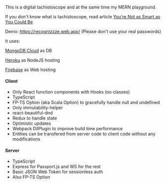 This is a digital tachistoscope and at the same time my MERN playground.

If you don't know what is tachistoscope, read article [You're Not as Smart as You Could Be](http://www.panshin.com/critics/Renshaw/notassmart/notassmart1.html)

Demo: https://recognizzze.web.app/ (Please don't use your real passwords)

It uses:

[MongoDB Cloud](https://www.mongodb.com/cloud) as DB

[Heroku](https://www.heroku.com/) as NodeJS hosting

[Firebase](https://firebase.google.com) as Web hosting

#### Client
* Only React function components with Hooks (no classes)
* TypeScript
* FP-TS Option (aka Scala Option) to gracefully handle null and undefined
* Only immutability-helper
* react-beautiful-dnd
* Redux to handle state
* Optimistic updates
* Webpack DllPlugin to improve build time performance
* Entities can be transfered from server code to client code without any modifications

#### Server
* TypeScript
* Express for Passport.js and WS for the rest
* Basic JSON Web Token for sessionless auth
* Also FP-TS Option